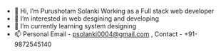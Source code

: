 - 👋 Hi, I’m Purushotam Solanki Working as a Full stack web developer
- 👀 I’m interested in web desgining and developing
- 🌱 I’m currently learning system designing
- 📫 Personal Email - psolanki0004@gmail.com , Contact - +91-9872545140

<!---
purushotam-solanki/purushotam-solanki is a ✨ special ✨ repository because its `README.md` (this file) appears on your GitHub profile.
You can click the Preview link to take a look at your changes.
--->
